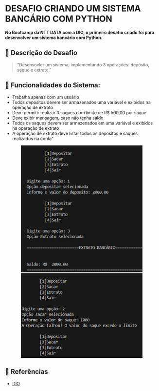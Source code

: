 # DESAFIO CRIANDO UM SISTEMA BANCÁRIO COM PYTHON

**No Bootcamp da NTT DATA com a DIO, o primeiro desafio criado foi para desenvolver um sistema bancário com Python.**

## 🚩 Descrição do Desafio

> "Desenvovler um sistema, implementando 3 operações: depósito, saque e extrato."

## 🏴󠁧󠁢󠁥󠁮󠁧󠁿 Funcionalidades do Sistema:
- Trabalha apenas com um usuário
- Todos depositos devem ser armazenados uma variável e exibidos na operação de extrato
- Deve permitir realizar 3 saques com limite de R$ 500,00 por saque
- Deve exibir mensagem, caso não tenha saldo
- Todos os saques devem ser armazenados em uma variável e exibidos na operação de extrato
- A operação de extrato deve listar todos os depositos e saques realizados na conta"

<div align="center">
  <img src="img/image-1.png" alt="Opção 1 - Depositar" width="400"/>
  <img src="img/image.png" alt="Opção 2 - Sacar" width="400"/>
</div>


## 📒 Referências
 - [DIO](https://www.dio.me/)










